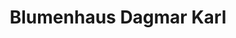 ---
title: "Blumenhaus Dagmar Karl"
url: /offenbach-am-main/blumenhaus-dagmar-karl/
shop: Blumen
---